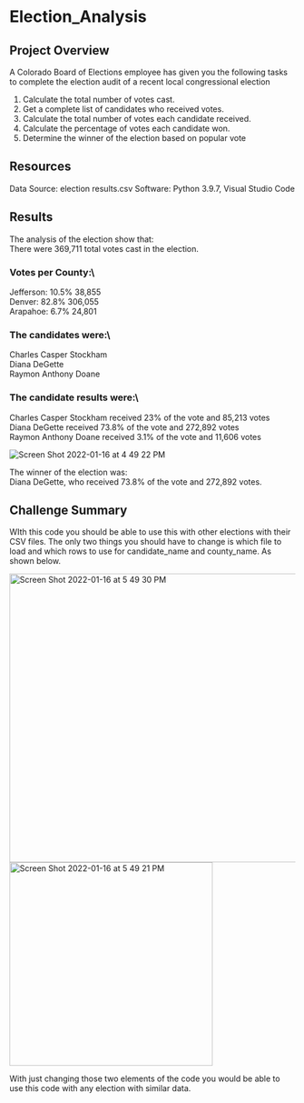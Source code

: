 # Election_Analysis

## Project Overview
A Colorado Board of Elections employee has given you the following tasks to complete the
election audit of a recent local congressional election

1. Calculate the total number of votes cast.
2. Get a complete list of candidates who received votes.
3. Calculate the total number of votes each candidate received.
4. Calculate the percentage of votes each candidate won.
5. Determine the winner of the election based on popular vote

## Resources
Data Source: election results.csv
Software: Python 3.9.7, Visual Studio Code

## Results
The analysis of the election show that:\
There were 369,711 total votes cast in the election.

### Votes per County:\
Jefferson:  10.5% 38,855\
Denver:  82.8% 306,055\
Arapahoe:  6.7% 24,801

### The candidates were:\
Charles Casper Stockham\
Diana DeGette\
Raymon Anthony Doane

### The candidate results were:\
Charles Casper Stockham received 23% of the vote and 85,213 votes\
Diana DeGette received 73.8% of the vote and 272,892 votes\
Raymon Anthony Doane received 3.1% of the vote and 11,606 votes

![Screen Shot 2022-01-16 at 4 49 22 PM](https://user-images.githubusercontent.com/94948877/149685121-7f6c1cba-cd79-4185-b3da-3f1d13f62438.png)

The winner of the election was:\
Diana DeGette, who received 73.8% of the vote and 272,892 votes.

## Challenge Summary
WIth this code you should be able to use this with other elections with their CSV files. The only two things you should have to change is which file to load and which rows to use for candidate_name and county_name. As shown below.

<img width="508" alt="Screen Shot 2022-01-16 at 5 49 30 PM" src="https://user-images.githubusercontent.com/94948877/149688637-30ff322b-e88b-48cf-8a5b-e4a2ead88e49.png">

<img width="358" alt="Screen Shot 2022-01-16 at 5 49 21 PM" src="https://user-images.githubusercontent.com/94948877/149688654-064fb740-1445-43c5-abf1-63ba4919bad9.png">

With just changing those two elements of the code you would be able to use this code with any election with similar data. 
